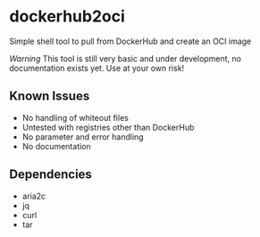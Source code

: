 # dockerhub2oci
Simple shell tool to pull from DockerHub and create an OCI image

*Warning* This tool is still very basic and under development, no documentation exists yet. Use at your own risk!

## Known Issues

* No handling of whiteout files
* Untested with registries other than DockerHub
* No parameter and error handling
* No documentation

## Dependencies

* aria2c
* jq
* curl
* tar
